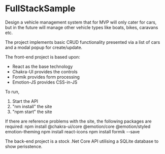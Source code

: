 # FullStackSample

Design a vehicle management system that for MVP will only cater for cars, but in the future 
will manage other vehicle types like boats, bikes, caravans etc.

The project implements basic CRUD functionality presented via a list of cars and a modal
popup for create/update.

The front-end project is based upon:
* React as the base technology
* Chakra-UI provides the controls
* Formik provides form processing 
* Emotion-JS provides CSS-in-JS 

To run,
1. Start the API
2. "nm install" the site
3. "npm start" the site

If there are reference problems with the site, the following packages are required:
npm install @chakra-ui/core @emotion/core @emotion/styled emotion-theming
npm install react-icons
npm install formik --save


The back-end project is a stock .Net Core API utilising a SQLite database to show perisstence.

